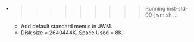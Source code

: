 * >>>>>>>>> Running inst-std-00-jwm.sh ...
  * Add default standard menus in JWM.
  * Disk size = 2640444K. Space Used = 8K.
